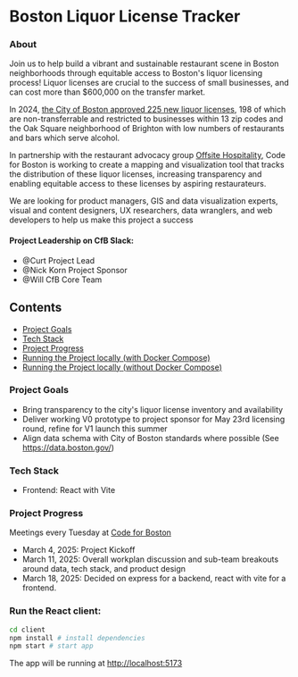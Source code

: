 # Boston Liquor License Tracker

### About

Join us to help build a vibrant and sustainable restaurant scene in Boston neighborhoods through equitable access to Boston's liquor licensing process! Liquor licenses are crucial to the success of small businesses, and can cost more than $600,000 on the transfer market.

In 2024, [the City of Boston approved 225 new liquor licenses](https://www.wbur.org/news/2024/10/10/boston-liquor-license-expansion-what-to-know), 198 of which are non-transferrable and restricted to businesses within 13 zip codes and the Oak Square neighborhood of Brighton with low numbers of restaurants and bars which serve alcohol.

In partnership with the restaurant advocacy group [Offsite Hospitality](https://www.getoffsite.com/), Code for Boston is working to create a mapping and visualization tool that tracks the distribution of these liquor licenses, increasing transparency and enabling equitable access to these licenses by aspiring restaurateurs.

We are looking for product managers, GIS and data visualization experts, visual and content designers, UX researchers, data wranglers, and web developers to help us make this project a success

#### Project Leadership on CfB Slack:

- @Curt Project Lead
- @Nick Korn Project Sponsor
- @Will CfB Core Team

## Contents

- [Project Goals](#project-goals)
- [Tech Stack](#tech-stack)
- [Project Progress](#project-progress)
- [Running the Project locally (with Docker Compose)](#running-the-project-locally-with-docker-compose)
- [Running the Project locally (without Docker Compose)](#running-the-project-locally-without-docker-compose)

### Project Goals

- Bring transparency to the city's liquor license inventory and availability
- Deliver working V0 prototype to project sponsor for May 23rd licensing round, refine for V1 launch this summer
- Align data schema with City of Boston standards where possible (See https://data.boston.gov/)

### Tech Stack

- Frontend: React with Vite

### Project Progress

Meetings every Tuesday at [Code for Boston](https://www.codeforboston.org/)

- March 4, 2025: Project Kickoff
- March 11, 2025: Overall workplan discussion and sub-team breakouts around data, tech stack, and product design
- March 18, 2025: Decided on express for a backend, react with vite for a frontend.

### Run the React client:

```bash
cd client
npm install # install dependencies
npm start # start app
```

The app will be running at [http://localhost:5173](http://localhost:5173)
